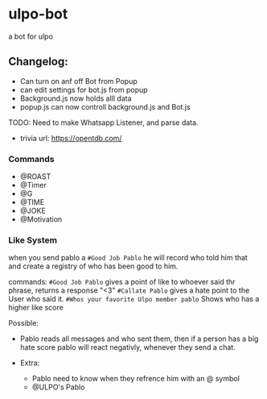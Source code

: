 # ulpo-bot
a bot for ulpo
## Changelog: 

* Can turn on anf off Bot from Popup
* can edit settings for bot.js from popup
* Background.js now holds alll data
* popup.js can now controll background.js and Bot.js

TODO: Need to make Whatsapp Listener, and parse data. 

* trivia url: https://opentdb.com/

### Commands

* @ROAST <NAME or RANDOM>
* @Timer <SECONDS or MINUTES>
* @G <PHRASE TO GOOGLE>
* @TIME
* @JOKE
* @Motivation

### Like System
when you send pablo a `#Good Job Pablo` he will record who told him that and create a registry of who has been good to him.

commands:
`#Good Job Pablo` gives a point of like to whoever said thr phrase, returns a response "<3"
`#Callate Pablo` gives a hate point to the User who said it.
`#Whos your favorite Ulpo member pablo` Shows who has a higher like score

Possible: 
* Pablo reads all messages and who sent them, then if a person has a big hate score pablo will react negativly, whenever they send a chat.

* Extra:
  * Pablo need to know when they refrence him with an @ symbol
  * @ULPO's Pablo 
